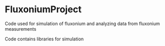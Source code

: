 # FluxoniumProject
Code used for simulation of fluxonium and analyzing data from 
fluxonium measurements

Code contains libraries for simulation
